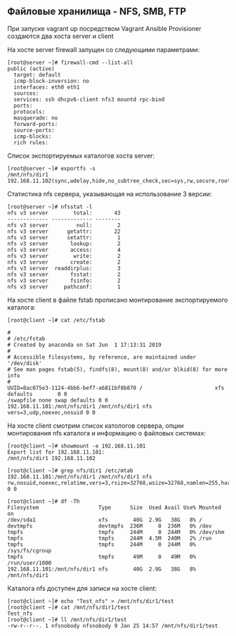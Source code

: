 ## Файловые хранилища - NFS, SMB, FTP

При запуске vagrant up посредством Vagrant Ansible Provisioner создаются два хоста server и client 

На хосте server firewall запущен со следующими параметрами:

```console
[root@server ~]# firewall-cmd --list-all
public (active)
  target: default
  icmp-block-inversion: no
  interfaces: eth0 eth1
  sources: 
  services: ssh dhcpv6-client nfs3 mountd rpc-bind
  ports: 
  protocols: 
  masquerade: no
  forward-ports: 
  source-ports: 
  icmp-blocks: 
  rich rules:
```

Список экспортируемых каталогов хоста server:
```console
[root@server ~]# exportfs -s
/mnt/nfs/dir1  192.168.11.102(sync,wdelay,hide,no_subtree_check,sec=sys,rw,secure,root_squash,no_all_squash)
```

Статистика nfs сервера, указывающая на использование 3 версии:
```console
[root@server ~]# nfsstat -l
nfs v3 server        total:       43 
------------- ------------- --------
nfs v3 server         null:        2 
nfs v3 server      getattr:       22 
nfs v3 server      setattr:        1 
nfs v3 server       lookup:        2 
nfs v3 server       access:        4 
nfs v3 server        write:        2 
nfs v3 server       create:        2 
nfs v3 server  readdirplus:        3 
nfs v3 server       fsstat:        2 
nfs v3 server       fsinfo:        2 
nfs v3 server     pathconf:        1
```

На хосте client в файле fstab прописано монтирование экспортируемого каталога:
```console
[root@client ~]# cat /etc/fstab 

#
# /etc/fstab
# Created by anaconda on Sat Jun  1 17:13:31 2019
#
# Accessible filesystems, by reference, are maintained under '/dev/disk'
# See man pages fstab(5), findfs(8), mount(8) and/or blkid(8) for more info
#
UUID=8ac075e3-1124-4bb6-bef7-a6811bf8b870 /                       xfs     defaults        0 0
/swapfile none swap defaults 0 0
192.168.11.101:/mnt/nfs/dir1 /mnt/nfs/dir1 nfs vers=3,udp,noexec,nosuid 0 0
```
На хосте client cмотрим список катологов сервера, опции монтирования nfs каталога и информацию о файловых системах:
```console
[root@client ~]# showmount -e 192.168.11.101
Export list for 192.168.11.101:
/mnt/nfs/dir1 192.168.11.102

[root@client ~]# grep nfs/dir1 /etc/mtab
192.168.11.101:/mnt/nfs/dir1 /mnt/nfs/dir1 nfs rw,nosuid,noexec,relatime,vers=3,rsize=32768,wsize=32768,namlen=255,hard,proto=udp,timeo=11,retrans=3,sec=sys,mountaddr=192.168.11.101,mountvers=3,mountport=20048,mountproto=udp,local_lock=none,addr=192.168.11.101 0 0

[root@client ~]# df -Th
Filesystem                   Type      Size  Used Avail Use% Mounted on
/dev/sda1                    xfs        40G  2.9G   38G   8% /
devtmpfs                     devtmpfs  236M     0  236M   0% /dev
tmpfs                        tmpfs     244M     0  244M   0% /dev/shm
tmpfs                        tmpfs     244M  4.5M  240M   2% /run
tmpfs                        tmpfs     244M     0  244M   0% /sys/fs/cgroup
tmpfs                        tmpfs      49M     0   49M   0% /run/user/1000
192.168.11.101:/mnt/nfs/dir1 nfs        40G  2.9G   38G   8% /mnt/nfs/dir1
```
Каталога nfs доступен для записи на хосте client:

```console
[root@client ~]# echo "Test_nfs" > /mnt/nfs/dir1/test
[root@client ~]# cat /mnt/nfs/dir1/test 
Test_nfs
[root@client ~]# ll /mnt/nfs/dir1/test 
-rw-r--r--. 1 nfsnobody nfsnobody 9 Jan 25 14:57 /mnt/nfs/dir1/test
```
